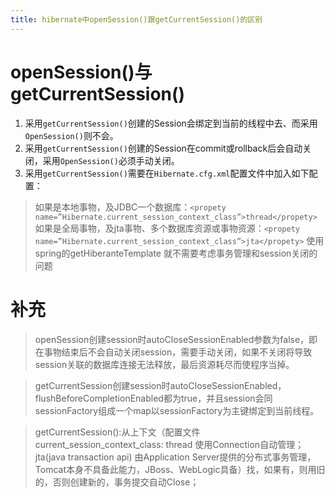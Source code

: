 ```yaml
---
title: hibernate中openSession()跟getCurrentSession()的区别
---
```


# openSession()与getCurrentSession()
1. 采用`getCurrentSession()`创建的Session会绑定到当前的线程中去、而采用`OpenSession()`则不会。
2. 采用`getCurrentSession()`创建的Session在commit或rollback后会自动关闭，采用`OpenSession()`必须手动关闭。
3. 采用`getCurrentSession()`需要在`Hibernate.cfg.xml`配置文件中加入如下配置：

> 如果是本地事物，及JDBC一个数据库：`<propety name=”Hibernate.current_session_context_class”>thread</propety>`
> 如果是全局事物，及jta事物、多个数据库资源或事物资源：`<propety name=”Hibernate.current_session_context_class”>jta</propety>`
> 使用spring的getHiberanteTemplate 就不需要考虑事务管理和session关闭的问题

# 补充
> openSession创建session时autoCloseSessionEnabled参数为false，即在事物结束后不会自动关闭session，需要手动关闭，如果不关闭将导致session关联的数据库连接无法释放，最后资源耗尽而使程序当掉。              

> getCurrentSession创建session时autoCloseSessionEnabled，flushBeforeCompletionEnabled都为true，并且session会同sessionFactory组成一个map以sessionFactory为主键绑定到当前线程。

> getCurrentSession():从上下文（配置文件current_session_context_class: thread 使用Connection自动管理；jta(java transaction api) 由Application Server提供的分布式事务管理，Tomcat本身不具备此能力，JBoss、WebLogic具备）找，如果有，则用旧的，否则创建新的，事务提交自动Close；
